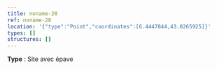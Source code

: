 ```yaml
---
title: noname-28
ref: noname-28
location: '{"type":"Point","coordinates":[6.4447844,43.0265925]}'
types: []
structures: []
---
```


**Type** : Site avec épave  

